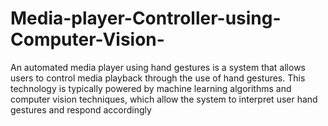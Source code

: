 # Media-player-Controller-using-Computer-Vision-
An automated media player using hand gestures is a system that allows users to control media playback through the use of hand gestures. This technology is typically powered by machine learning algorithms and computer vision techniques, which allow the system to interpret user hand gestures and respond accordingly
